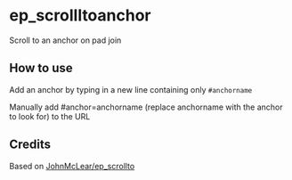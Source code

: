 # ep_scrollltoanchor

Scroll to an anchor on pad join

## How to use

Add an anchor by typing in a new line containing only `#anchorname`

Manually add #anchor=anchorname (replace anchorname with the anchor to look for) to the URL

## Credits

Based on [JohnMcLear/ep_scrollto](https://github.com/JohnMcLear/ep_scrollto)
